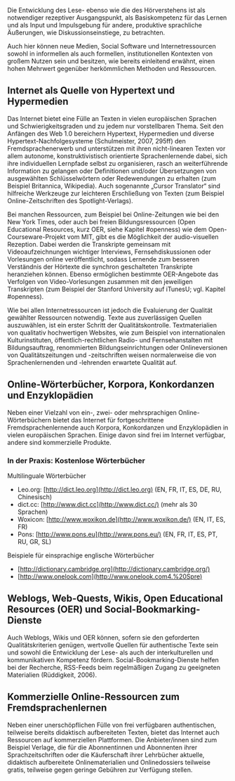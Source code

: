 <!-- filename: 03_Fremdsprachliche_Lesekompetenz.md -->
<!-- title: Fremdsprachliche Lesekompetenz -->


Die Entwicklung des Lese- ebenso wie die des Hörverstehens ist als notwendiger rezeptiver Ausgangspunkt, als Basiskompetenz für das Lernen und als Input und Impulsgebung für andere, produktive sprachliche Äußerungen, wie Diskussionseinstiege, zu betrachten.

Auch hier können neue Medien, Social Software und Internetressourcen sowohl in informellen als auch formellen, institutionellen Kontexten von großem Nutzen sein und besitzen, wie bereits einleitend erwähnt, einen hohen Mehrwert gegenüber herkömmlichen Methoden und Ressourcen.

## **Internet als Quelle von Hypertext und Hypermedien**

Das Internet bietet eine Fülle an Texten in vielen europäischen Sprachen und Schwierigkeitsgraden und zu jedem nur vorstellbaren Thema. Seit den Anfängen des Web 1.0 bereichern Hypertext, Hypermedien und diverse Hypertext-Nachfolgesysteme (Schulmeister, 2007, 295ff) den Fremdsprachenerwerb und unterstützen mit ihren nicht-linearen Texten vor allem autonome, konstruktivistisch orientierte Sprachenlernende dabei, sich ihre individuellen Lernpfade selbst zu organisieren, rasch an weiterführende Information zu gelangen oder Definitionen und/oder Übersetzungen von ausgewählten Schlüsselwörtern oder Redewendungen zu erhalten (zum Beispiel Britannica, Wikipedia). Auch sogenannte „Cursor Translator“ sind hilfreiche Werkzeuge zur leichteren Erschließung von Texten (zum Beispiel Online-Zeitschriften des Spotlight-Verlags).

Bei manchen Ressourcen, zum Beispiel bei Online-Zeitungen wie bei den New York Times, oder auch bei freien Bildungsressourcen (Open Educational Resources, kurz OER, siehe Kapitel #openness) wie dem Open-Courseware-Projekt vom MIT, gibt es die Möglichkeit der audio-visuellen Rezeption. Dabei werden die Transkripte gemeinsam mit Videoaufzeichnungen wichtiger Interviews, Fernsehdiskussionen oder Vorlesungen online veröffentlicht, sodass Lernende zum besseren Verständnis der Hörtexte die synchron geschalteten Transkripte heranziehen können. Ebenso ermöglichen bestimmte OER-Angebote das Verfolgen von Video-Vorlesungen zusammen mit den jeweiligen Transkripten (zum Beispiel der Stanford University auf iTunesU; vgl. Kapitel #openness).

Wie bei allen Internetressourcen ist jedoch die Evaluierung der Qualität gewählter Ressourcen notwendig. Texte aus zuverlässigen Quellen auszuwählen, ist ein erster Schritt der Qualitätskontrolle. Textmaterialien von qualitativ hochwertigen Websites, wie zum Beispiel von internationalen Kulturinstituten, öffentlich-rechtlichen Radio- und Fernsehanstalten mit Bildungsauftrag, renommierten Bildungseinrichtungen oder Onlineversionen von Qualitätszeitungen und -zeitschriften weisen normalerweise die von Sprachenlernenden und -lehrenden erwartete Qualität auf.

## **Online-Wörterbücher, Korpora, Konkordanzen und Enzyklopädien**

Neben einer Vielzahl von ein-, zwei- oder mehrsprachigen Online-Wörterbüchern bietet das Internet für fortgeschrittene Fremdsprachenlernende auch Korpora, Konkordanzen und Enzyklopädien in vielen europäischen Sprachen. Einige davon sind frei im Internet verfügbar, andere sind kommerzielle Produkte.

### In der Praxis: Kostenlose Wörterbücher

Multilinguale Wörterbücher </blockquote>

- Leo.org: [http://dict.leo.org](http://dict.leo.org) (EN, FR, IT, ES, DE, RU, Chinesisch)
- dict.cc: [http://www.dict.cc](http://www.dict.cc/) (mehr als 30 Sprachen)
- Woxicon: [http://www.woxikon.de](http://www.woxikon.de/) (EN, IT, ES, FR)
- Pons: [http://www.pons.eu](http://www.pons.eu/) (EN, FR, IT, ES, PT, RU, GR, SL)

Beispiele für einsprachige englische Wörterbücher

- [http://dictionary.cambridge.org](http://dictionary.cambridge.org/)
- [http://www.onelook.com](http://www.onelook.com4.%20Spre)

## **Weblogs, Web-Quests, Wikis, Open Educational Resources (OER) und Social-Bookmarking-Dienste**

Auch Weblogs, Wikis und OER können, sofern sie den geforderten Qualitätskriterien genügen, wertvolle Quellen für authentische Texte sein und sowohl die Entwicklung der Lese- als auch der interkulturellen und kommunikativen Kompetenz fördern. Social-Bookmarking-Dienste helfen bei der Recherche, RSS-Feeds beim regelmäßigen Zugang zu geeigneten Materialien (Rüddigkeit, 2006).

## **Kommerzielle Online-Ressourcen zum Fremdsprachenlernen**

Neben einer unerschöpflichen Fülle von frei verfügbaren authentischen, teilweise bereits didaktisch aufbereiteten Texten, bietet das Internet auch Ressourcen auf kommerziellen Plattformen. Die Anbieter/innen sind zum Beispiel Verlage, die für die Abonnentinnen und Abonnenten ihrer Sprachzeitschriften oder die Käuferschaft ihrer Lehrbücher aktuelle, didaktisch aufbereitete Onlinematerialien und Onlinedossiers teilweise gratis, teilweise gegen geringe Gebühren zur Verfügung stellen.
